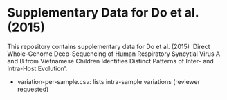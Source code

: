# Supplementary Data for Do et al. (2015)

This repository contains supplementary data for Do et al. (2015)
'Direct Whole-Genome Deep-Sequencing of Human Respiratory Syncytial
Virus A and B from Vietnamese Children Identifies Distinct Patterns of
Inter- and Intra-Host Evolution'.

- variation-per-sample.csv: lists intra-sample variations (reviewer requested)

